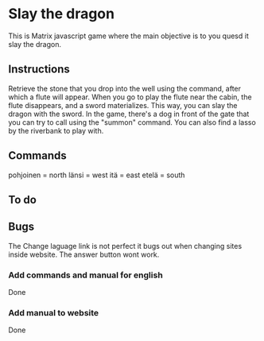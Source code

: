 # Slay the dragon

This is Matrix javascript game where the main objective is to you quesd it slay the dragon.
## Instructions 

Retrieve the stone that you drop into the well using the command, after which a flute will appear. When you go to play the flute near the cabin, the flute disappears, and a sword materializes. This way, you can slay the dragon with the sword. In the game, there's a dog in front of the gate that you can try to call using the "summon" command. You can also find a lasso by the riverbank to play with.
## Commands

pohjoinen = north
länsi = west
itä = east
etelä = south
## To do 

## Bugs
The Change laguage link is not perfect it bugs out when changing sites inside website.
The answer button wont work.

### Add commands and manual for english 
Done

### Add manual to website 
Done
